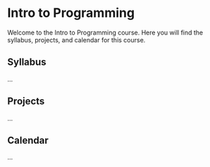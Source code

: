# Intro to Programming

Welcome to the Intro to Programming course. Here you will find the syllabus, projects, and calendar for this course.

## Syllabus

...

## Projects

...

## Calendar

...